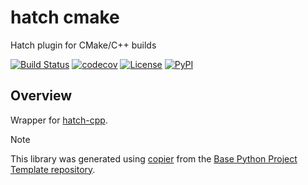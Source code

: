 # hatch cmake

Hatch plugin for CMake/C++ builds

[![Build Status](https://github.com/python-project-templates/hatch-cmake/actions/workflows/build.yaml/badge.svg?branch=main&event=push)](https://github.com/python-project-templates/hatch-cmake/actions/workflows/build.yaml)
[![codecov](https://codecov.io/gh/python-project-templates/hatch-cmake/branch/main/graph/badge.svg)](https://codecov.io/gh/python-project-templates/hatch-cmake)
[![License](https://img.shields.io/github/license/python-project-templates/hatch-cmake)](https://github.com/python-project-templates/hatch-cmake)
[![PyPI](https://img.shields.io/pypi/v/hatch-cmake.svg)](https://pypi.python.org/pypi/hatch-cmake)

## Overview
Wrapper for [hatch-cpp](https://github.com/python-project-templates/hatch-cpp).

> [!NOTE]
> This library was generated using [copier](https://copier.readthedocs.io/en/stable/) from the [Base Python Project Template repository](https://github.com/python-project-templates/base).
